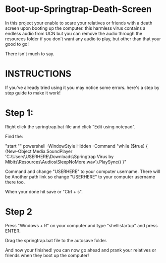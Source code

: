 # Boot-up-Springtrap-Death-Screen


In this project your enable to scare your relatives or friends with a death screen upon booting up the computer.
this harmless virus contains a endless audio from UCN but you can remove the audio through the resources folder if you don't want any audio to play, but other than that your good to go! 

There isn't much to say.

# INSTRUCTIONS

If you've already tried using it you may notice some errors.
here's a step by step guide to make it work!

# Step 1:

Right click the springtrap.bat file and click "Edit using notepad".

Find the:

"start "" powershell -WindowStyle Hidden -Command "while ($true) { (New-Object Media.SoundPlayer 'C:\Users\USERHERE\Downloads\Springtrap Virus by Mibits\Resources\Audios\SleepNoMore.wav').PlaySync() }"

Command and change "USERHERE" to your computer username. There will be Another path link so change "USERHERE" to your computer username there too.

When your done hit save or "Ctrl + s".

# Step 2

Press "Windows + R" on your computer and type "shell:startup" and press ENTER.

Drag the springtrap.bat file to the autosave folder.


And now your finished! you can now go ahead and prank your relatives or friends when they boot up the computer!


